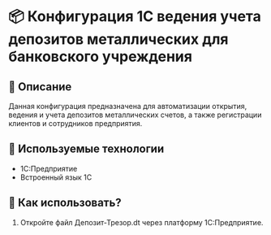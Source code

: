 # 📦 Конфигурация 1С ведения учета депозитов металлических для банковского учреждения

## 📌 Описание  
Данная конфигурация предназначена для автоматизации открытия, ведения и учета депозитов металлических счетов, а также регистрации клиентов и сотрудников предприятия.

## 🚀 Используемые технологии  
- 1С:Предприятие  
- Встроенный язык 1С  

## 📂 Как использовать?  
1. Откройте файл Депозит-Трезор.dt через платформу 1С:Предприятие.  
